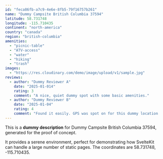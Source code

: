```yaml
---
id: "feca86fb-a7c9-4e6e-8fb5-79f16757b261"
name: "Dummy Campsite British Columbia 37594"
latitude: 58.731748
longitude: -115.710435
continent: "north-america"
country: "canada"
region: "british-columbia"
amenities:
  - "picnic-table"
  - "ATV-access"
  - "water"
  - "hiking"
  - "trash"
images:
  - "https://res.cloudinary.com/demo/image/upload/v1/sample.jpg"
reviews:
  - author: "Dummy Reviewer A"
    date: "2025-01-014"
    rating: 3
    comment: "A nice, quiet dummy spot with some basic amenities."
  - author: "Dummy Reviewer B"
    date: "2025-01-04"
    rating: 4
    comment: "Found it easily. GPS was spot on for this dummy location."
---
```


This is a **dummy description** for Dummy Campsite British Columbia 37594, generated for the proof of concept.

It provides a serene environment, perfect for demonstrating how SvelteKit can handle a large number of static pages. The coordinates are 58.731748, -115.710435.
